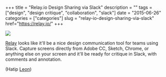 +++
title = "Relay.io Design Sharing via Slack"
description = ""
tags = ["design", "design critique", "collaboration", "slack"]
date = "2015-06-26"
categories = ["categories"]
slug = "relay-io-design-sharing-via-slack"
href="https://relay.io/"
+++


<a href="https://relay.io/"><div class="tool-screenshot"><img src="//media.konigi.com/tools/external/relay-io.png"></div>

<a href="https://relay.io/">Relay</a> looks like it'll be a nice design communication tool for teams using Slack. Capture screens directly from Adobe CC, Sketch, Chrome, or anything else on your screen and it'll be ready for critique in Slack, with comments and annotation.

(Hatip <a href="https://twitter.com/leonbarnard">Leon</a>)

